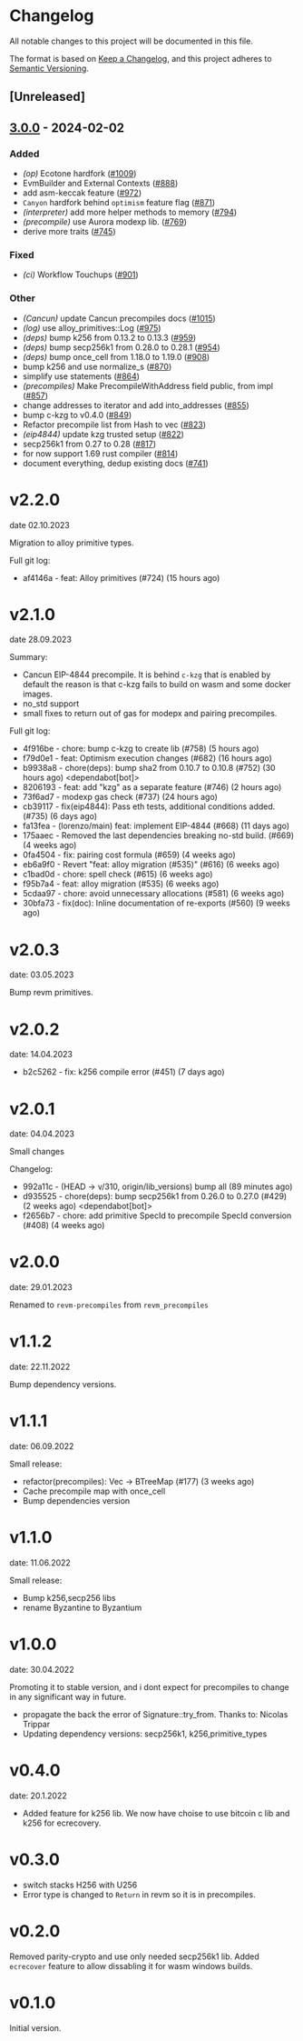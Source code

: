 # Changelog
All notable changes to this project will be documented in this file.

The format is based on [Keep a Changelog](https://keepachangelog.com/en/1.0.0/),
and this project adheres to [Semantic Versioning](https://semver.org/spec/v2.0.0.html).

## [Unreleased]

## [3.0.0](https://github.com/tadpoleswiminyangtze/revm/compare/revm-precompile-v2.2.0...revm-precompile-v3.0.0) - 2024-02-02

### Added
- *(op)* Ecotone hardfork ([#1009](https://github.com/tadpoleswiminyangtze/revm/pull/1009))
- EvmBuilder and External Contexts ([#888](https://github.com/tadpoleswiminyangtze/revm/pull/888))
- add asm-keccak feature ([#972](https://github.com/tadpoleswiminyangtze/revm/pull/972))
- `Canyon` hardfork behind `optimism` feature flag ([#871](https://github.com/tadpoleswiminyangtze/revm/pull/871))
- *(interpreter)* add more helper methods to memory ([#794](https://github.com/tadpoleswiminyangtze/revm/pull/794))
- *(precompile)* use Aurora modexp lib. ([#769](https://github.com/tadpoleswiminyangtze/revm/pull/769))
- derive more traits ([#745](https://github.com/tadpoleswiminyangtze/revm/pull/745))

### Fixed
- *(ci)* Workflow Touchups ([#901](https://github.com/tadpoleswiminyangtze/revm/pull/901))

### Other
- *(Cancun)* update Cancun precompiles docs ([#1015](https://github.com/tadpoleswiminyangtze/revm/pull/1015))
- *(log)* use alloy_primitives::Log ([#975](https://github.com/tadpoleswiminyangtze/revm/pull/975))
- *(deps)* bump k256 from 0.13.2 to 0.13.3 ([#959](https://github.com/tadpoleswiminyangtze/revm/pull/959))
- *(deps)* bump secp256k1 from 0.28.0 to 0.28.1 ([#954](https://github.com/tadpoleswiminyangtze/revm/pull/954))
- *(deps)* bump once_cell from 1.18.0 to 1.19.0 ([#908](https://github.com/tadpoleswiminyangtze/revm/pull/908))
- bump k256 and use normalize_s ([#870](https://github.com/tadpoleswiminyangtze/revm/pull/870))
- simplify use statements ([#864](https://github.com/tadpoleswiminyangtze/revm/pull/864))
- *(precompiles)* Make PrecompileWithAddress field public, from impl ([#857](https://github.com/tadpoleswiminyangtze/revm/pull/857))
- change addresses to iterator and add into_addresses ([#855](https://github.com/tadpoleswiminyangtze/revm/pull/855))
- bump c-kzg to v0.4.0 ([#849](https://github.com/tadpoleswiminyangtze/revm/pull/849))
- Refactor precompile list from Hash to vec ([#823](https://github.com/tadpoleswiminyangtze/revm/pull/823))
- *(eip4844)* update kzg trusted setup ([#822](https://github.com/tadpoleswiminyangtze/revm/pull/822))
- secp256k1 from 0.27 to 0.28 ([#817](https://github.com/tadpoleswiminyangtze/revm/pull/817))
- for now support 1.69 rust compiler ([#814](https://github.com/tadpoleswiminyangtze/revm/pull/814))
- document everything, dedup existing docs ([#741](https://github.com/tadpoleswiminyangtze/revm/pull/741))

# v2.2.0
date 02.10.2023

Migration to alloy primitive types.

Full git log:
* af4146a - feat: Alloy primitives (#724) (15 hours ago) <evalir>

# v2.1.0
date 28.09.2023

 Summary:
 * Cancun EIP-4844 precompile. It is behind `c-kzg` that is enabled by default
    the reason is that c-kzg fails to build on wasm and some docker images.
 * no_std support
 * small fixes to return out of gas for modepx and pairing precompiles.

Full git log:
* 4f916be - chore: bump c-kzg to create lib (#758) (5 hours ago) <rakita>
* f79d0e1 - feat: Optimism execution changes (#682) (16 hours ago) <clabby>
* b9938a8 - chore(deps): bump sha2 from 0.10.7 to 0.10.8 (#752) (30 hours ago) <dependabot[bot]>
* 8206193 - feat: add "kzg" as a separate feature (#746) (2 hours ago) <DaniPopes>
* 73f6ad7 - modexp gas check (#737) (24 hours ago) <Alessandro Mazza>
* cb39117 - fix(eip4844): Pass eth tests, additional conditions added. (#735) (6 days ago) <rakita>
* fa13fea - (lorenzo/main) feat: implement EIP-4844 (#668) (11 days ago) <DaniPopes>
* 175aaec - Removed the last dependencies breaking no-std build. (#669) (4 weeks ago) <Lucas Clemente Vella>
* 0fa4504 - fix: pairing cost formula  (#659) (4 weeks ago) <xkx>
* eb6a9f0 - Revert "feat: alloy migration (#535)" (#616) (6 weeks ago) <rakita>
* c1bad0d - chore: spell check (#615) (6 weeks ago) <Roman Krasiuk>
* f95b7a4 - feat: alloy migration (#535) (6 weeks ago) <DaniPopes>
* 5cdaa97 - chore: avoid unnecessary allocations (#581) (6 weeks ago) <DaniPopes>
* 30bfa73 - fix(doc): Inline documentation of re-exports (#560) (9 weeks ago) <Yiannis Marangos>

# v2.0.3
date: 03.05.2023

Bump revm primitives.

# v2.0.2
date: 14.04.2023

* b2c5262 - fix: k256 compile error (#451) (7 days ago) <rakita>

# v2.0.1
date: 04.04.2023

Small changes

Changelog:
* 992a11c - (HEAD -> v/310, origin/lib_versions) bump all (89 minutes ago) <rakita>
* d935525 - chore(deps): bump secp256k1 from 0.26.0 to 0.27.0 (#429) (2 weeks ago) <dependabot[bot]>
* f2656b7 - chore: add primitive SpecId to precompile SpecId conversion (#408) (4 weeks ago) <Matthias Seitz>
# v2.0.0
date: 29.01.2023

Renamed to `revm-precompiles` from `revm_precompiles`

# v1.1.2
date: 22.11.2022

Bump dependency versions.

# v1.1.1
date: 06.09.2022

Small release:
* refactor(precompiles): Vec -> BTreeMap (#177) (3 weeks ago) <Alexey Shekhirin>
* Cache precompile map with once_cell
* Bump dependencies version

# v1.1.0
date: 11.06.2022

Small release:
* Bump k256,secp256 libs
* rename Byzantine to Byzantium

# v1.0.0
date: 30.04.2022

Promoting it to stable version, and i dont expect for precompiles to change in any significant way in future.

* propagate the back the error of Signature::try_from. Thanks to: Nicolas Trippar
* Updating dependency versions: secp256k1, k256,primitive_types
# v0.4.0
date: 20.1.2022

* Added feature for k256 lib. We now have choise to use bitcoin c lib and k256 for ecrecovery.

# v0.3.0

* switch stacks H256 with U256 
* Error type is changed to `Return` in revm so it is in precompiles.
# v0.2.0

Removed parity-crypto and use only needed secp256k1 lib. Added `ecrecover` feature to allow dissabling it for wasm windows builds.

# v0.1.0

Initial version.